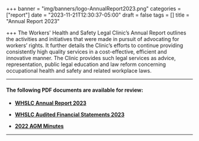 +++
banner = "img/banners/logo-AnnualReport2023.png"
categories = ["report"]
date = "2023-11-21T12:30:37-05:00"
draft = false
tags = []
title = "Annual Report 2023"

+++
The Workers' Health and Safety Legal Clinic’s Annual Report outlines the activities and initiatives that were made in pursuit of advocating for workers’ rights. It further details the Clinic’s efforts to continue providing consistently high quality services in a cost-effective, efficient and innovative manner. The Clinic provides such legal services as advice, representation, public legal education and law reform concerning occupational health and safety and related workplace laws.

* * *

#### The following PDF documents are available for review:

* [**WHSLC Annual Report 2023**](https://s3.amazonaws.com/newsletter.workers-safety.ca/newsletters/Clinic+References/2023+Annual+Report/WHSLC+Annual+Report+2023+FINAL.pdf)

* [**WHSLC Audited Financial Statements 2023**](https://s3.amazonaws.com/newsletter.workers-safety.ca/newsletters/Clinic+References/2023+Annual+Report/WHSLC+Audited+Financial+Statements+March+31%2C+2023.pdf)

* [**2022 AGM Minutes**](https://s3.amazonaws.com/newsletter.workers-safety.ca/newsletters/Clinic+References/2023+Annual+Report/2022+09+28+AGM+Minutes.pdf)

* * *
